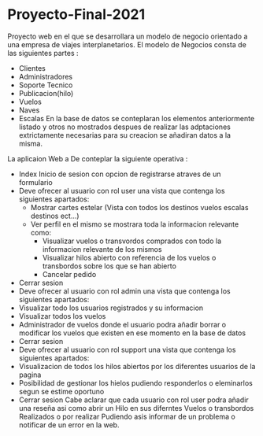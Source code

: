 # Proyecto-Final-2021
Proyecto web en el que se desarrollara un modelo de negocio orientado a una empresa de viajes interplanetarios.
El modelo de Negocios consta de las siguientes partes :
 - Clientes
 - Administradores
 - Soporte Tecnico
 - Publicacion(hilo)
 - Vuelos
 - Naves
 - Escalas
En la base de datos se conteplaran los elementos anteriormente listado y otros no mostrados despues de realizar las adptaciones extrictamente necesarias para su creacion se añadiran datos a la misma.

La aplicaion Web a De conteplar la siguiente operativa :
- Index Inicio de sesion con opcion de registrarse atraves de un formulario
- Deve ofrecer al usuario con rol user una vista que contenga los siguientes apartados:
  - Mostrar cartes estelar (Vista con todos los destinos vuelos escalas destinos ect...)
  - Ver perfil en el mismo se mostrara toda la informacion relevante como:
    - Visualizar vuelos o transvordos comprados con todo la informacion relevante de los mismos
    - Visualizar hilos abierto con referencia de los vuelos o transbordos sobre los que se han abierto
    - Cancelar pedido
 - Cerrar sesion
- Deve ofrecer al usuario con rol admin una vista que contenga los siguientes apartados:
 - Visualizar todo los usuarios registrados y su informacion
 - Visualizar todos los vuelos
 - Administrador de vuelos donde el usuario podra añadir borrar o modificar los vuelos que existen en ese momento en la base de datos
 - Cerrar sesion
- Deve ofrecer al usuario con rol support una vista que contenga los siguientes apartados:
 - Visualizacion de todos los hilos abiertos por los diferentes usuarios de la pagina
 - Posibilidad de gestionar los hielos pudiendo responderlos o eleminarlos segun se estime oportuno
 - Cerrar sesion
Cabe aclarar que cada usuario con rol user podra añadir una reseña asi como abrir un Hilo en sus diferntes Vuelos o transbordos Realizados o por realizar
Pudiendo asis informar de un problema o notificar de un error en la web.
